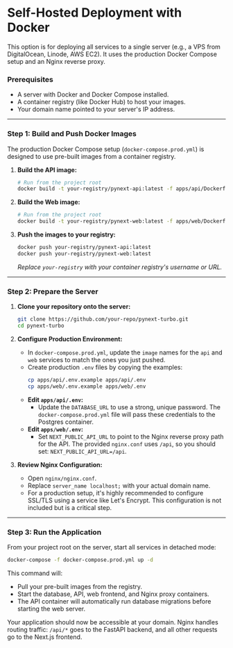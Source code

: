 # Self-Hosted Deployment with Docker

This option is for deploying all services to a single server (e.g., a VPS from DigitalOcean, Linode, AWS EC2). It uses the production Docker Compose setup and an Nginx reverse proxy.

### Prerequisites

- A server with Docker and Docker Compose installed.
- A container registry (like Docker Hub) to host your images.
- Your domain name pointed to your server's IP address.

---

### Step 1: Build and Push Docker Images

The production Docker Compose setup (`docker-compose.prod.yml`) is designed to use pre-built images from a container registry.

1.  **Build the API image:**

    ```bash
    # Run from the project root
    docker build -t your-registry/pynext-api:latest -f apps/api/Dockerfile .
    ```

2.  **Build the Web image:**

    ```bash
    # Run from the project root
    docker build -t your-registry/pynext-web:latest -f apps/web/Dockerfile.prod .
    ```

3.  **Push the images to your registry:**
    ```bash
    docker push your-registry/pynext-api:latest
    docker push your-registry/pynext-web:latest
    ```
    _Replace `your-registry` with your container registry's username or URL._

---

### Step 2: Prepare the Server

1.  **Clone your repository onto the server:**

    ```bash
    git clone https://github.com/your-repo/pynext-turbo.git
    cd pynext-turbo
    ```

2.  **Configure Production Environment:**
    - In `docker-compose.prod.yml`, update the `image` names for the `api` and `web` services to match the ones you just pushed.
    - Create production `.env` files by copying the examples:
      ```bash
      cp apps/api/.env.example apps/api/.env
      cp apps/web/.env.example apps/web/.env
      ```
    - **Edit `apps/api/.env`:**
      - Update the `DATABASE_URL` to use a strong, unique password. The `docker-compose.prod.yml` file will pass these credentials to the Postgres container.
    - **Edit `apps/web/.env`:**
      - Set `NEXT_PUBLIC_API_URL` to point to the Nginx reverse proxy path for the API. The provided `nginx.conf` uses `/api`, so you should set: `NEXT_PUBLIC_API_URL=/api`.

3.  **Review Nginx Configuration:**
    - Open `nginx/nginx.conf`.
    - Replace `server_name localhost;` with your actual domain name.
    - For a production setup, it's highly recommended to configure SSL/TLS using a service like Let's Encrypt. This configuration is not included but is a critical step.

---

### Step 3: Run the Application

From your project root on the server, start all services in detached mode:

```bash
docker-compose -f docker-compose.prod.yml up -d
```

This command will:

- Pull your pre-built images from the registry.
- Start the database, API, web frontend, and Nginx proxy containers.
- The API container will automatically run database migrations before starting the web server.

Your application should now be accessible at your domain. Nginx handles routing traffic: `/api/*` goes to the FastAPI backend, and all other requests go to the Next.js frontend.
